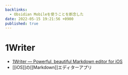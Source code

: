 ```yaml
---
backlinks:
  - Obsidian Mobileを使うことを断念した
date: 2022-05-15 19:21:56 +0900
published: true
---
```


# 1Writer

- [1Writer — Powerful, beautiful Markdown editor for iOS](https://1writerapp.com/)
- [[iOS]]の[[Markdown]]エディターアプリ
